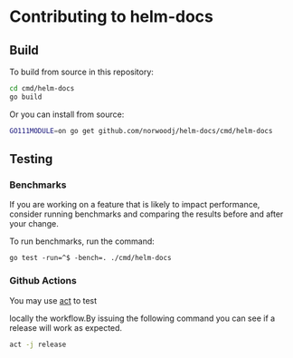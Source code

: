 # Contributing to helm-docs

## Build
To build from source in this repository:

```bash
cd cmd/helm-docs
go build
```

Or you can install from source:

```bash
GO111MODULE=on go get github.com/norwoodj/helm-docs/cmd/helm-docs
```

## Testing

### Benchmarks

If you are working on a feature that is likely to impact performance, consider running benchmarks
and comparing the results before and after your change.

To run benchmarks, run the command:

```
go test -run=^$ -bench=. ./cmd/helm-docs
```

### Github Actions
You may use [act](https://github.com/nektos/act) to test

locally the workflow.By issuing the following command you can
see if a release will work as expected.
```bash
act -j release
```
